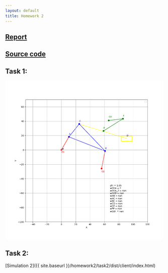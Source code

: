 ```yaml
---
layout: default
title: Homework 2
---
```


## [Report](https://github.com/lvjonok/f22-theoretical-mechanics/raw/master/homework2/hw2.pdf)

## [Source code](https://github.com/lvjonok/f22-theoretical-mechanics/tree/master/homework2)

## Task 1:

![Simulation 1](https://raw.githubusercontent.com/lvjonok/f22-theoretical-mechanics/master/homework2/motion_task1.gif)

## Task 2:

[Simulation 2]({{ site.baseurl }}/homework2/task2/dist/client/index.html)
